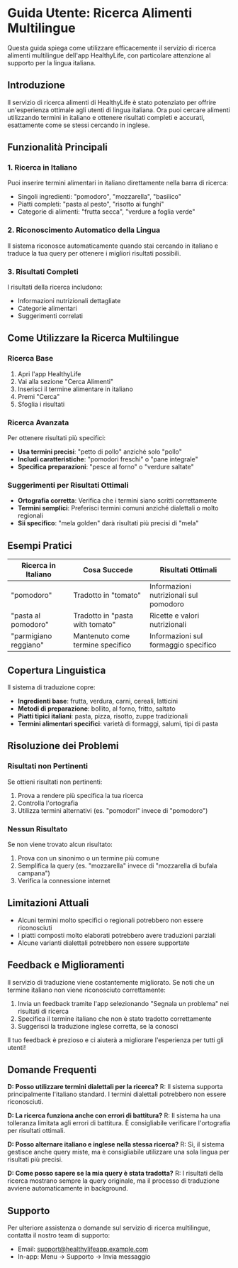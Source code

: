 # Guida Utente: Ricerca Alimenti Multilingue

Questa guida spiega come utilizzare efficacemente il servizio di ricerca alimenti multilingue dell'app HealthyLife, con particolare attenzione al supporto per la lingua italiana.

## Introduzione

Il servizio di ricerca alimenti di HealthyLife è stato potenziato per offrire un'esperienza ottimale agli utenti di lingua italiana. Ora puoi cercare alimenti utilizzando termini in italiano e ottenere risultati completi e accurati, esattamente come se stessi cercando in inglese.

## Funzionalità Principali

### 1. Ricerca in Italiano

Puoi inserire termini alimentari in italiano direttamente nella barra di ricerca:

- Singoli ingredienti: "pomodoro", "mozzarella", "basilico"
- Piatti completi: "pasta al pesto", "risotto ai funghi"
- Categorie di alimenti: "frutta secca", "verdure a foglia verde"

### 2. Riconoscimento Automatico della Lingua

Il sistema riconosce automaticamente quando stai cercando in italiano e traduce la tua query per ottenere i migliori risultati possibili.

### 3. Risultati Completi

I risultati della ricerca includono:
- Informazioni nutrizionali dettagliate
- Categorie alimentari
- Suggerimenti correlati

## Come Utilizzare la Ricerca Multilingue

### Ricerca Base

1. Apri l'app HealthyLife
2. Vai alla sezione "Cerca Alimenti"
3. Inserisci il termine alimentare in italiano
4. Premi "Cerca"
5. Sfoglia i risultati

### Ricerca Avanzata

Per ottenere risultati più specifici:

- **Usa termini precisi**: "petto di pollo" anziché solo "pollo"
- **Includi caratteristiche**: "pomodori freschi" o "pane integrale"
- **Specifica preparazioni**: "pesce al forno" o "verdure saltate"

### Suggerimenti per Risultati Ottimali

- **Ortografia corretta**: Verifica che i termini siano scritti correttamente
- **Termini semplici**: Preferisci termini comuni anziché dialettali o molto regionali
- **Sii specifico**: "mela golden" darà risultati più precisi di "mela"

## Esempi Pratici

| Ricerca in Italiano | Cosa Succede | Risultati Ottimali |
|---------------------|--------------|-------------------|
| "pomodoro" | Tradotto in "tomato" | Informazioni nutrizionali sul pomodoro |
| "pasta al pomodoro" | Tradotto in "pasta with tomato" | Ricette e valori nutrizionali |
| "parmigiano reggiano" | Mantenuto come termine specifico | Informazioni sul formaggio specifico |

## Copertura Linguistica

Il sistema di traduzione copre:

- **Ingredienti base**: frutta, verdura, carni, cereali, latticini
- **Metodi di preparazione**: bollito, al forno, fritto, saltato
- **Piatti tipici italiani**: pasta, pizza, risotto, zuppe tradizionali
- **Termini alimentari specifici**: varietà di formaggi, salumi, tipi di pasta

## Risoluzione dei Problemi

### Risultati non Pertinenti

Se ottieni risultati non pertinenti:

1. Prova a rendere più specifica la tua ricerca
2. Controlla l'ortografia
3. Utilizza termini alternativi (es. "pomodori" invece di "pomodoro")

### Nessun Risultato

Se non viene trovato alcun risultato:

1. Prova con un sinonimo o un termine più comune
2. Semplifica la query (es. "mozzarella" invece di "mozzarella di bufala campana")
3. Verifica la connessione internet

## Limitazioni Attuali

- Alcuni termini molto specifici o regionali potrebbero non essere riconosciuti
- I piatti composti molto elaborati potrebbero avere traduzioni parziali
- Alcune varianti dialettali potrebbero non essere supportate

## Feedback e Miglioramenti

Il servizio di traduzione viene costantemente migliorato. Se noti che un termine italiano non viene riconosciuto correttamente:

1. Invia un feedback tramite l'app selezionando "Segnala un problema" nei risultati di ricerca
2. Specifica il termine italiano che non è stato tradotto correttamente
3. Suggerisci la traduzione inglese corretta, se la conosci

Il tuo feedback è prezioso e ci aiuterà a migliorare l'esperienza per tutti gli utenti!

## Domande Frequenti

**D: Posso utilizzare termini dialettali per la ricerca?**
R: Il sistema supporta principalmente l'italiano standard. I termini dialettali potrebbero non essere riconosciuti.

**D: La ricerca funziona anche con errori di battitura?**
R: Il sistema ha una tolleranza limitata agli errori di battitura. È consigliabile verificare l'ortografia per risultati ottimali.

**D: Posso alternare italiano e inglese nella stessa ricerca?**
R: Sì, il sistema gestisce anche query miste, ma è consigliabile utilizzare una sola lingua per risultati più precisi.

**D: Come posso sapere se la mia query è stata tradotta?**
R: I risultati della ricerca mostrano sempre la query originale, ma il processo di traduzione avviene automaticamente in background.

## Supporto

Per ulteriore assistenza o domande sul servizio di ricerca multilingue, contatta il nostro team di supporto:

- Email: [support@healthylifeapp.example.com](mailto:support@healthylifeapp.example.com)
- In-app: Menu → Supporto → Invia messaggio
